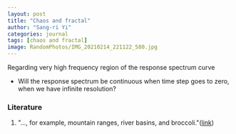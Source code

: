 ```yaml
---
layout: post
title: "Chaos and fractal"
author: "Sang-ri Yi"
categories: journal
tags: [chaos and fractal]
image: RandomPhotos/IMG_20210214_221122_580.jpg
---
```


Regarding very high frequency region of the response spectrum curve

- Will the response spectrum be continuous when time step goes to zero, when we have infinite resolution?

### Literature

1. "..., for example, mountain ranges, river basins, and broccoli."([link](https://physics.qc.cuny.edu/uploads/14/articles/Two%20Lessons%20from%20Fractals%20and%20Chaos.pdf))
